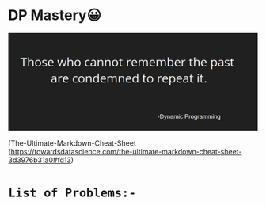 # DP Mastery😀

<p align="center">
<img src="./dp-img.png"/>
</p>

[The-Ultimate-Markdown-Cheat-Sheet (https://towardsdatascience.com/the-ultimate-markdown-cheat-sheet-3d3976b31a0#fd13)


# **`List of Problems:-`**
